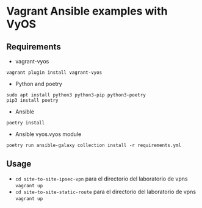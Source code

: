 Vagrant Ansible examples with VyOS
==================================

Requirements
------------

* vagrant-vyos

```
vagrant plugin install vagrant-vyos
```

* Python and poetry

```
sudo apt install python3 python3-pip python3-poetry
pip3 install poetry
```

* Ansible

```
poetry install
```

* Ansible vyos.vyos module

```
poetry run ansible-galaxy collection install -r requirements.yml
```

Usage
-----

* `cd site-to-site-ipsec-vpn` para el directorio del laboratorio de vpns `vagrant up`
* `cd site-to-site-static-route` para el directorio del laboratorio de vpns `vagrant up`